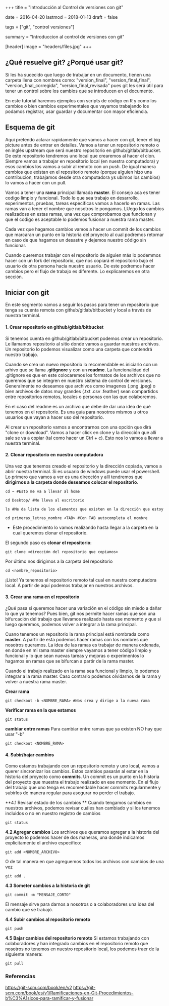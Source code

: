+++
title = "Introducción al Control de versiones con git"

date = 2016-04-20
lastmod = 2018-01-13
draft = false

tags = ["git", "control versiones"]

summary = "Introduccion al control de versiones con git"

[header]
image = "headers/files.jpg"
+++

## ¿Qué resuelve git? ¿Porqué usar git?

Si les ha sucecido que luego de trabajar en un documento, tienen una carpeta
llena con nombres como: "version_final", "version_final_final", "version_final_corregida", "version_final_revisada" pues git les será útil para
tener un control sobre los cambios que se introducen en el documento. 

En este tutorial haremos ejemplos con scripts de código en R y como los cambios
o bien cambios experimentales que vayamos trabajando los podamos registrar, usar
guardar y documentar con mayor eficiencia.

## Esquema de git
Aqui pretendo aclarar rapidamente que vamos a hacer con git, tener el big picture antes de entrar en detalles. Vamos a tener un repositorio remoto o en inglés upstream que será nuestro repositorio en github/gitlab/bitbucket. De este repositorio tendremos uno local que crearemos al hacer el clon. Siempre vamos a trabajar en repositorio local (en nuestra computadora) y esos cambios los vamos a subir al remoto con un push. De igual manera cambios que existan en el repositorio remoto (porque alguien hizo una contribucion, trabajamos desde otra computadora ys ubimos los cambios) lo vamos a hacer con un pull.

Vamos a tener una **rama** principal llamada **master**. El consejo aca es tener codigo limpio y funcional. Todo lo que sea trabajo en desarrollo, experimentos, pruebas, tareas especificas vamos a hacerlo en ramas. Las ramas van a tener el nombre que nosotros le pongamos. LUego los cambios realizadoss en estas ramas, una vez que comprobamos que funcionan y que el codigo es aceptable lo podemos fusionar a nuestra rama master.

Cada vez que hagamos cambios vamos a hacer un commit de los cambios que marcaran un punto en la historia del proyecto al cual podremos retornar en caso de que hagamos un desastre y dejemos nuestro código sin funcionar.

Cuando queremos trabajar con el repositorio de alguien más lo podemmos hacer con un fork del repositorio, que nos copiará el repositorio bajo el usuario de otra persona hacia nuestro usuario. De este podremos hacer cambios pero el flujo de trabajo es diferente. Lo explicaremos en otra sección.

## Iniciar con git
En este segmento vamos a seguir los pasos para tener un repositorio que tenga su cuenta remota con github/gitlab/bitbucket y local a través de nuestra terminal.

#### 1. Crear repositorio en github/gitlab/bitbucket
Si tenemos cuenta en github/gitlab/bitbucket podemos crear un repositorio. Le llamamos repositorio al sitio donde vamos a guardar nuestros archivos. Un repositorio lo podemos visualizar como una carpeta que contendrá nuestro trabajo.

Cuando se crea un nuevo repositorio lo recomendable es iniciarlo con un arhivo que se llama **.gitignore** y con un **readme**. La funcionalidad del .gitignore es que en este colocaremos los formatos de los archivos que no queremos que se integren en nuestro sistema de control de versiones. Generalmente no deseamos que archivos como imagenes (.png .jpeg) o bien archivos de datos muy grandes (.txt .csv .feather) sean compartidos entre repositorios remotos, locales o personas con las que colaboremos. 

En el caso del readme es un archivo que debe de dar una idea  de qué tenemos en el repositorio. Es una guía para nosotros mismos u otros usuarios que vayan a hacer uso del repositorio. 

Al crear un repositorio vamos a encontrarnos con una opción que dirá "clone or download". Vamos a hacer click en clone y la dirección que allí sale se va a copiar (tal como hacer un Ctrl + c). Esto nos lo vamos a llevar a nuestra terminal.


#### 2. Clonar repositorio en nuestra computadora
Una vez que tenemos creado el repositorio y la dirección copiada, vamos a abrir nuestra terminal. Si es usuario de windows puede usar el powershell.
Lo primero que vamos a ver es una dirección y allí tendremos que **dirigirnos
a la carpeta donde deseamos colocar el repositorio**.

```
cd ~ #Esto me va a llevar al home
```

```
cd Desktop/ #Me lleva al escritorio
```

```
ls #Me da lista de los elementos que existen en la dirección que estoy
```

```
cd primeras_letras_nombre <TAB> #Con TAB autocompleta el nombre
```

 - Este procedimiento lo vamos realizando hasta llegar a la carpeta en la cual queremos clonar el repositorio.

El segundo paso es **clonar el repositorio**:

```
git clone <dirección del repositorio que copiamos>
```

Por último nos dirigimos a la carpeta del repositorio

```
cd <nombre_repositorio>
```
¡Listo! Ya tenemos el repositorio remoto tal cual en nuestra computadora local. A partir de aquí podemos trabajar en nuestros archivos.

#### 3. Crear una rama en el repositorio
¿Qué pasa si queremos hacer una variación en el código sin miedo a dañar lo que ya tenemos? Pues bien, git nos permite hacer ramas que son una bifurcación del trabajo que llevamos realizado hasta ese momento y que si luego queremos, podemos volver a integrar a la rama principal.

Cuano tenemos un repositorio la rama principal está nombrada como **master**. A partir de esta podemos hacer ramas con los nombres que nosotros queramos. La idea de las ramas es trabajar de manera ordenada, en donde en mi rama master siempre vayamos a tener código limpio y funcional y lo que sean nuevas tareas y mejoras o experimentos lo hagamos en ramas que se bifurcan a partir de la rama master. 

Cuando el trabajo realizado en la rama sea funcional y limpio, lo podemos integrar a la rama master. Caso contrario podemos olvidarnos de la rama y volver a nuestra rama master.

**Crear rama**
```
git checkout -b <NOMBRE_RAMA> #Nos crea y dirige a la nueva rama
```

**Verificar rama en la que estamos**
```
git status
```

**cambiar entre ramas**
Para cambiar entre ramas que ya existen NO hay que usar "-b"
```
git checkout <NOMBRE_RAMA>
```

#### 4. Subir/bajar cambios
Como estamos trabajando con un repositorio remoto y uno local, vamos a querer sincronizar los cambios. Estos cambios pasarán al estar en la historia del proyecto como **commits**. Un commit es un punto en la historia del proyecto que muestra el trabajo realizado en ese momento. En el flujo del trabajo que uno tenga es recomendable hacer commits regularmente y subirlos de manera regular para asegurar no perder el trabajo.

**4.1 Revisar estado de los cambios **
Cuando tengamos cambios en nuestros archivos, podemos revisar cuáles han cambiado y si los tenemos incluidos o no en nuestro registro de cambios
```
git status
```

**4.2 Agregar cambios**
Los archivos que queramos agregar a la historia del proyecto lo podemos hacer de dos maneras, una donde indicamos explícitamente el archivo específico:
```
git add <NOMBRE_ARCHIVO>
```

O de tal manera en que agreguemos todos los archivos con cambios de una vez
```
git add .
```

**4.3 Someter cambios a la historia de git**
```
git commit -m "MENSAJE_CORTO"
```
El mensaje sirve para darnos a nosotros o a colaboradores una idea del cambio que se trabajó. 

**4.4 Subir cambios al repositorio remoto**
```
git push
```

**4.5 Bajar cambios del repositorio remoto**
Si estamos trabajando con colaboradores y han integrado cambios en el repositorio remoto que nosotros no tenemos en nuestro repositorio local, los podemos traer de la siguiente manera:

```
git pull
```

### Referencias

https://git-scm.com/book/en/v2
https://git-scm.com/book/es/v1/Ramificaciones-en-Git-Procedimientos-b%C3%A1sicos-para-ramificar-y-fusionar

